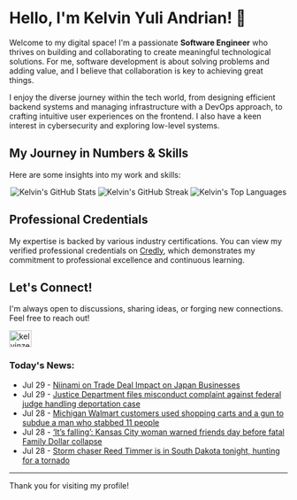 # Hello, I'm Kelvin Yuli Andrian! 👋

Welcome to my digital space! I'm a passionate **Software Engineer** who thrives on building and collaborating to create meaningful technological solutions. For me, software development is about solving problems and adding value, and I believe that collaboration is key to achieving great things.

I enjoy the diverse journey within the tech world, from designing efficient backend systems and managing infrastructure with a DevOps approach, to crafting intuitive user experiences on the frontend. I also have a keen interest in cybersecurity and exploring low-level systems.

## My Journey in Numbers & Skills

Here are some insights into my work and skills:

<p align="center">
  <img src="https://github-readme-stats.vercel.app/api?username=kelvinzer0&show_icons=true&theme=radical" alt="Kelvin's GitHub Stats" />
  <img src="https://github-readme-streak-stats.herokuapp.com/?user=kelvinzer0&theme=radical" alt="Kelvin's GitHub Streak" />
  <img src="https://github-readme-stats.vercel.app/api/top-langs/?username=kelvinzer0&layout=compact&theme=radical" alt="Kelvin's Top Languages" />
</p>

## Professional Credentials

My expertise is backed by various industry certifications. You can view my verified professional credentials on [Credly](https://www.credly.com/users/kelvin-yuli-andrian/badges), which demonstrates my commitment to professional excellence and continuous learning.

## Let's Connect!

I'm always open to discussions, sharing ideas, or forging new connections. Feel free to reach out!

<p align="left">
    <a href="https://linkedin.com/in/kelvinzero" target="blank"><img align="center" src="https://cdn.jsdelivr.net/npm/simple-icons@3.0.1/icons/linkedin.svg" alt="kelvinzero" height="30" width="40" /></a>
</p>

### Today's News:

<!-- feed start -->
- Jul 29 - [Niinami on Trade Deal Impact on Japan Businesses](https://finance.yahoo.com/video/niinami-trade-deal-impact-japan-034205022.html)
- Jul 29 - [Justice Department files misconduct complaint against federal judge handling deportation case](https://www.yahoo.com/news/articles/justice-department-files-misconduct-complaint-011915497.html)
- Jul 28 - [Michigan Walmart customers used shopping carts and a gun to subdue a man who stabbed 11 people](https://www.yahoo.com/news/articles/michigan-walmart-customers-used-shopping-234458394.html)
- Jul 28 - [‘It’s falling’: Kansas City woman warned friends day before fatal Family Dollar collapse](https://www.yahoo.com/news/videos/falling-kansas-city-woman-warned-222007475.html)
- Jul 28 - [Storm chaser Reed Timmer is in South Dakota tonight, hunting for a tornado](https://www.yahoo.com/news/articles/storm-chaser-reed-timmer-south-214826971.html)
<!-- feed end -->

---

Thank you for visiting my profile!